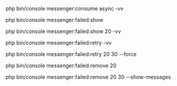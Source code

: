 php bin/console messenger:consume async -vv



php bin/console messenger:failed:show


php bin/console messenger:failed:show 20 -vv


php bin/console messenger:failed:retry -vv


php bin/console messenger:failed:retry 20 30 --force


php bin/console messenger:failed:remove 20


php bin/console messenger:failed:remove 20 30 --show-messages
